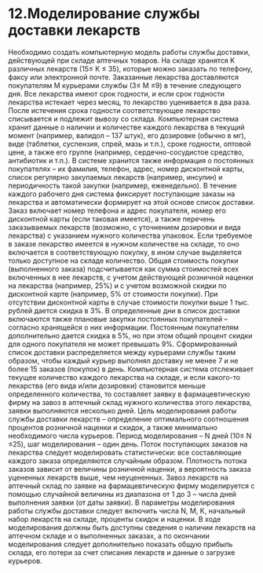 # 12.Моделирование службы доставки лекарств
Необходимо создать компьютерную модель работы службы
доставки, действующей при складе аптечных товаров.
На складе хранятся K различных лекарств (15≤ K ≤ 35), которые можно
заказать по телефону, факсу или электронной почте. Заказанные лекарства
доставляются покупателям М курьерами службы (3≤ М ≤9) в течение
следующего дня. Все лекарства имеют срок годности, и если срок
годности лекарства истекает через месяц, то лекарство уценивается
в два раза. После истечения срока годности соответствующее лекарство
списывается и подлежит вывозу со склада.
Компьютерная система хранит данные о наличии и количестве каждого
лекарства в текущий момент (например, валидол – 137 штук), его дозировке
(обычно в мг), виде (таблетки, суспензия, спрей, мазь и т.п.), сроке годности,
оптовой цене, а также его группе (например, сердечно-сосудистое средство,
антибиотик и т.п.). В системе хранится также информация о
постоянных покупателях – их фамилия, телефон, адрес,
номер дисконтной карты, список регулярно закупаемых лекарств (например,
инсулин) и периодичность такой закупки (например, еженедельно).
В течение каждого рабочего дня система фиксирует поступающие
заказы на лекарства и автоматически формирует на этой
основе список доставки. Заказ включает номер телефона и адрес
покупателя, номер его дисконтной карты (если таковая имеется), а также
перечень заказываемых лекарств (возможно, с уточнением дозировки и вида
лекарства) с указанием нужного количества упаковок. Если требуемое в заказе
лекарство имеется в нужном количестве на складе, то оно включается в
соответствующую покупку, в ином случае выделяется только доступное на
складе количество.
Общая стоимость покупки (выполненного заказа) подсчитывается как
сумма стоимостей всех включенных в нее лекарств, с учетом действующей
розничной наценки на лекарства (например, 25%) и с учетом
возможной скидки по дисконтной карте (например,
5% от стоимости покупки). При отсутствии дисконтной карты в случае
стоимости покупки выше 1 тыс. рублей дается
скидка в 3%.
В определенные дни в список доставки включаются также плановые
закупки постоянных покупателей – согласно хранящейся о них информации.
Постоянным покупателям дополнительно дается скидка в 5%, но при этом общий
процент скидки для одного покупателя не может превышать 9%.
Сформированный список доставки распределяется между курьерами службы
таким образом, чтобы каждый курьер выполнял доставку не менее 7 и не более
15 заказов (покупок) в день.
Компьютерная система отслеживает текущее количество каждого
лекарства на складе, и если какого-то лекарства (его вида и/или дозировки)
становится меньше определенного количества, то составляет заявку в
фармацевтическую фирму на завоз в аптечный склад
нужного количества этого лекарства, заявки выполняются несколько дней.
Цель моделирования работы службы доставки лекарств – определение
оптимального соотношения процентов розничной наценки и скидок, а также
минимально необходимого числа курьеров. Период моделирования – N дней (10≤
N ≤25), шаг моделирования – один день.
Поток поступающих заказов на лекарства следует моделировать
статистически: все составляющие каждого заказа определяются случайным
образом. Плотность потока заказов зависит от величины розничной наценки, а
вероятность заказа уцененных лекарств выше, чем неуцененных. Завоз лекарств
на аптечный склад по заявке на фармацевтическую фирму моделируется с
помощью случайной величины из диапазона от 1 до 3 – числа дней выполнения
заявки (от даты заявки).
В параметры моделирования работы службы доставки следует включить
числа N, М, K, начальный набор лекарств на складе, проценты скидок и наценки.
В ходе моделирования должны быть доступны сведения о наличии лекарств на
аптечном складе и о выполненных заказах, а по окончании моделирования
следует дополнительно показать общую прибыль склада, его потери за счет
списания лекарств и данные о загрузке курьеров.
